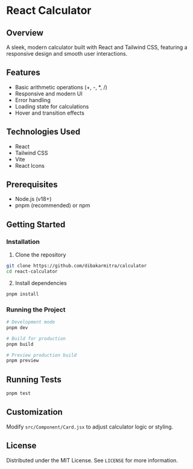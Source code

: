 # React Calculator 

## Overview

A sleek, modern calculator built with React and Tailwind CSS, featuring a responsive design and smooth user interactions.

## Features

- Basic arithmetic operations (+, -, *, /)
- Responsive and modern UI
- Error handling
- Loading state for calculations
- Hover and transition effects

## Technologies Used

- React
- Tailwind CSS
- Vite
- React Icons

## Prerequisites

- Node.js (v18+)
- pnpm (recommended) or npm

## Getting Started

### Installation

1. Clone the repository

```bash
git clone https://github.com/dibakarmitra/calculator
cd react-calculator
```

2. Install dependencies

```bash
pnpm install
```

### Running the Project

```bash
# Development mode
pnpm dev

# Build for production
pnpm build

# Preview production build
pnpm preview
```

## Running Tests

```bash
pnpm test
```

## Customization

Modify `src/Component/Card.jsx` to adjust calculator logic or styling.

## License

Distributed under the MIT License. See `LICENSE` for more information.